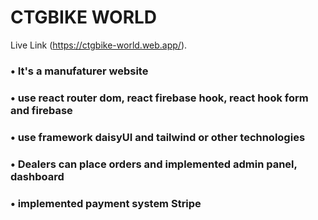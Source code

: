 # CTGBIKE WORLD

Live Link (https://ctgbike-world.web.app/).

### • It's a manufaturer website
### • use react router dom, react firebase hook, react hook form and firebase
### • use framework daisyUI and tailwind or other technologies
### • Dealers can place orders and implemented admin panel, dashboard
### • implemented payment system Stripe



